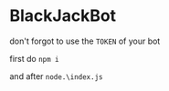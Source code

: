 # BlackJackBot

don't forgot to use the `TOKEN` of your bot

first do `npm i`

and after `node.\index.js`
